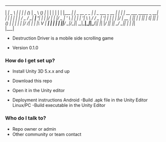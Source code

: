 
 _________         _                   _   _              ______      _              ___ 
|  _|  _  \       | |                 | | (_)             |  _  \    (_)            |_  |
| | | | | |___ ___| |_ _ __ _   _  ___| |_ _  ___  _ __   | | | |_ __ ___   _____ _ __| |
| | | | | / _ / __| __| '__| | | |/ __| __| |/ _ \| '_ \  | | | | '__| \ \ / / _ | '__| |
| | | |/ |  __\__ | |_| |  | |_| | (__| |_| | (_) | | | | | |/ /| |  | |\ V |  __| |  | |
| |_|___/ \___|___/\__|_|   \__,_|\___|\__|_|\___/|_| |_| |___/ |_|  |_| \_/ \___|_| _| |
|___|  
                                                                             |___|


* Destruction Driver is a mobile side scrolling game

* Version 0.1.0

### How do I get set up? ###

* Install Unity 3D 5.x.x and up
* Download this repo
* Open it in the Unity editor

* Deployment instructions
   Android
   -Build .apk file in the Unity Editor
   Linux/PC
   -Build executable in the Unity Editor


### Who do I talk to? ###

* Repo owner or admin 
* Other community or team contact